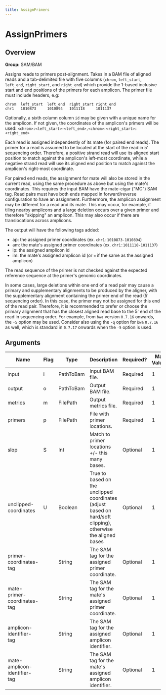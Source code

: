 ```yaml
---
title: AssignPrimers
---
```


# AssignPrimers

## Overview
**Group:** SAM/BAM

Assigns reads to primers post-alignment. Takes in a BAM file of aligned reads and a tab-delimited file with five columns
(`chrom`, `left_start`, `left_end`, `right_start`, and `right_end`) which provide the 1-based inclusive start and
end positions of the primers for each amplicon.  The primer file must include headers, e.g:

```
chrom  left_start  left_end  right_start right_end
chr1   1010873     1010894   1011118     1011137
```

Optionally, a sixth column column `id` may be given with a unique name for the amplicon.  If not given, the
coordinates of the amplicon's primers will be used:
  `<chrom>:<left_start>-<left_end>,<chrom>:<right_start>:<right_end>`

Each read is assigned independently of its mate (for paired end reads). The primer for a read is assumed to be
located at the start of the read in 5' sequencing order.  Therefore, a positive strand
read will use its aligned start position to match against the amplicon's left-most coordinate, while a negative
strand read will use its aligned end position to match against the amplicon's right-most coordinate.

For paired end reads, the assignment for mate will also be stored in the current read, using the same procedure as
above but using the mate's coordinates.  This requires the input BAM have the mate-cigar ("MC") SAM tag.  Read
pairs must have both ends mapped in forward/reverse configuration to have an assignment.  Furthermore, the amplicon
assignment may be different for a read and its mate.  This may occur, for example, if tiling nearby amplicons and
a large deletion occurs over a given primer and therefore "skipping" an amplicon.  This may also occur if there are
translocations across amplicons.

The output will have the following tags added:
- ap: the assigned primer coordinates (ex. `chr1:1010873-1010894`)
- am: the mate's assigned primer coordinates (ex. `chr1:1011118-1011137`)
- ip: the assigned amplicon id
- im: the mate's assigned amplicon id (or `=` if the same as the assigned amplicon)

The read sequence of the primer is not checked against the expected reference sequence at the primer's genomic
coordinates.

In some cases, large deletions within one end of a read pair may cause a primary and supplementary alignments to be
produced by the aligner, with the supplementary alignment containing the primer end of the read (5' sequencing order).
In this case, the primer may not be assigned for this end of the read pair.  Therefore, it is recommended to prefer
or choose the primary alignment that has the closest aligned read base to the 5' end of the read in sequencing order.
For example, from `bwa` version `0.7.16` onwards, the `-5` option may be used.  Consider also using the `-q` option 
for `bwa` `0.7.16` as well, which is standard in `0.7.17` onwards when the `-5` option is used.

## Arguments

|Name|Flag|Type|Description|Required?|Max Values|Default Value(s)|
|----|----|----|-----------|---------|----------|----------------|
|input|i|PathToBam|Input BAM file.|Required|1||
|output|o|PathToBam|Output BAM file.|Required|1||
|metrics|m|FilePath|Output metrics file.|Required|1||
|primers|p|FilePath|File with primer locations.|Required|1||
|slop|S|Int|Match to primer locations +/- this many bases.|Optional|1|5|
|unclipped-coordinates|U|Boolean|True to based on the unclipped coordinates (adjust based on hard/soft clipping), otherwise the aligned bases|Optional|1|true|
|primer-coordinates-tag||String|The SAM tag for the assigned primer coordinate.|Optional|1|rp|
|mate-primer-coordinates-tag||String|The SAM tag for the mate's assigned primer coordinate.|Optional|1|mp|
|amplicon-identifier-tag||String|The SAM tag for the assigned amplicon identifier.|Optional|1|ra|
|mate-amplicon-identifier-tag||String|The SAM tag for the mate's assigned amplicon identifier.|Optional|1|ma|

